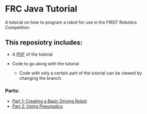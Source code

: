 # FRC Java Tutorial
A tutorial on how to program a robot for use in the FIRST Robotics Competition

## This reposiotry includes:

- A [PDF](https://github.com/FRCTeam3255/FRC-Java-Tutorial/raw/master/FRC%20Programming%20Tutorial.pdf) of the tutorial

- Code to go along with the tutorial
  - Code with only a certain part of the tutorial can be viewed by changing the branch.
  
### Parts:
- [Part 1: Creating a Basic Driving Robot](https://github.com/FRCTeam3255/FRC-Java-Tutorial/tree/Part-1-Creating-a-Basic-Driving-Robot)
- [Part 2: Using Pneumatics](https://github.com/FRCTeam3255/FRC-Java-Tutorial/tree/Part-2-Using-Pneumatics)
